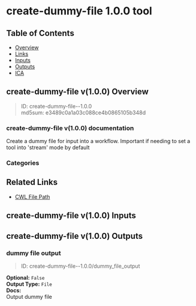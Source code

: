 
create-dummy-file 1.0.0 tool
============================

## Table of Contents
  
- [Overview](#create-dummy-file-v100-overview)  
- [Links](#related-links)  
- [Inputs](#create-dummy-file-v100-inputs)  
- [Outputs](#create-dummy-file-v100-outputs)  
- [ICA](#ica)  


## create-dummy-file v(1.0.0) Overview



  
> ID: create-dummy-file--1.0.0  
> md5sum: e3489c0a1a03c088ce4b0865105b348d

### create-dummy-file v(1.0.0) documentation
  
Create a dummy file for input into a workflow.
Important if needing to set a tool into 'stream' mode by default

### Categories
  


## Related Links
  
- [CWL File Path](../../../../../../tools/create-dummy-file/1.0.0/create-dummy-file__1.0.0.cwl)  

  


## create-dummy-file v(1.0.0) Inputs
  


## create-dummy-file v(1.0.0) Outputs

### dummy file output



  
> ID: create-dummy-file--1.0.0/dummy_file_output  

  
**Optional:** `False`  
**Output Type:** `File`  
**Docs:**  
Output dummy file
  

  

